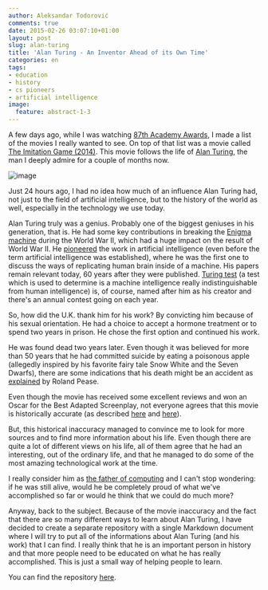 ```yaml
---
author: Aleksandar Todorović
comments: true
date: 2015-02-26 03:07:10+01:00
layout: post
slug: alan-turing
title: 'Alan Turing - An Inventor Ahead of its Own Time'
categories: en
tags:
- education
- history
- cs pioneers
- artificial intelligence
image:
  feature: abstract-1-3
---
```


A few days ago, while I was watching [87th Academy Awards](http://en.wikipedia.org/wiki/87th_Academy_Awards), I made a list of the movies I really wanted to see. On top of that list was a movie called [The Imitation Game (2014)](http://www.imdb.com/title/tt2084970/). This movie follows the life of [Alan Turing](https://en.wikipedia.org/wiki/Alan_Turing), the man I deeply admire for a couple of months now.

![image](http://upload.wikimedia.org/wikipedia/commons/b/ba/Sackville_Park_Turing_plaque.jpg)

Just 24 hours ago, I had no idea how much of an influence Alan Turing had, not just to the field of artificial intelligence, but to the history of the world as well, especially in the technology we use today.

Alan Turing truly was a genius. Probably one of the biggest geniuses in his generation, that is. He had some key contributions in breaking the [Enigma machine](https://en.wikipedia.org/wiki/Enigma_machine) during the World War II, which had a huge impact on the result of World War II. He [pioneered](http://m.bbc.com/news/technology-18475646) the work in artificial intelligence (even before the term artificial intelligence was established), where he was the first one to discuss the ways of replicating human brain inside of a machine. His papers remain relevant today, 60 years after they were published. [Turing test](https://en.wikipedia.org/wiki/Turing_test) (a test which is used to determine is a machine intelligence really indistinguishable from human intelligence) is, of course, named after him as his creator and there's an annual contest going on each year.

So, how did the U.K. thank him for his work? By convicting him because of his sexual orientation. He had a choice to accept a hormone treatment or to spend two years in prison. He chose the first option and continued his work.

He was found dead two years later. Even though it was believed for more than 50 years that he had committed suicide by eating a poisonous apple (allegedly inspired by his favorite fairy tale Snow White and the Seven Dwarfs), there are some indications that his death might be an accident as [explained](http://m.bbc.com/news/science-environment-18561092) by Roland Pease.

Even though the movie has received some excellent reviews and won an Oscar for the Best Adapted Screenplay, not everyone agrees that this movie is historically accurate (as described [here](https://en.wikipedia.org/wiki/The_Imitation_Game#Controversy) and [here](http://www.nybooks.com/blogs/nyrblog/2014/dec/19/poor-imitation-alan-turing/)).

But, this historical inaccuracy managed to convince me to look for more sources and to find more information about his life. Even though there are quite a lot of different views on his life, all of them agree that he had an interesting, out of the ordinary life, and that he managed to do some of the most amazing technological work at the time.

I really consider him as [the father of computing](http://m.bbc.com/news/technology-18327261) and I can't stop wondering: if he was still alive, would he be completely proud of what we've accomplished so far or would he think that we could do much more?

Anyway, back to the subject. Because of the movie inaccuracy and the fact that there are so many different ways to learn about Alan Turing, I have decided to create a separate repository with a single Markdown document where I will try to put all of the informations about Alan Turing (and his work) that I can find. I really think that he is an important person in history and that more people need to be educated on what he has really accomplished. This is just a small way of helping people to learn.

<div data-theme="medium" data-height="299" data-width="400" data-github="aleksandar-todorovic/alan-turing" class="github-card"></div>
<script src="http://lab.lepture.com/github-cards/widget.js"></script>

You can find the repository [here](https://github.com/aleksandar-todorovic/alan-turing).
